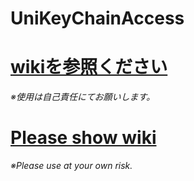 # UniKeyChainAccess

# [wikiを参照ください](https://github.com/Mikan31-ama/UniKeyChainAccess/wiki/%E4%BD%BF%E3%81%84%E6%96%B9)
*※使用は自己責任にてお願いします。*

# [Please show wiki](https://github.com/Mikan31-ama/UniKeyChainAccess/wiki/How-to-use)
*※Please use at your own risk.*

